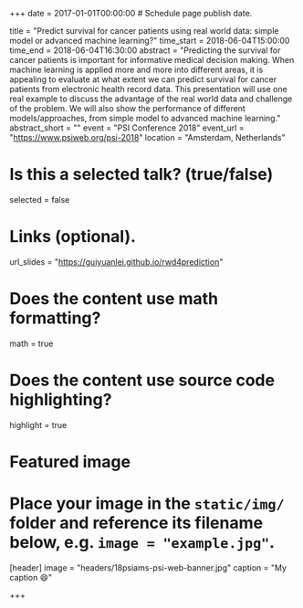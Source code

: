 +++
date = 2017-01-01T00:00:00  # Schedule page publish date.

title = "Predict survival for cancer patients using real world data: simple model or advanced machine learning?"
time_start = 2018-06-04T15:00:00
time_end = 2018-06-04T16:30:00
abstract = "Predicting the survival for cancer patients is important for informative medical decision making. When machine learning is applied more and more into different areas, it is appealing to evaluate at what extent we can predict survival for cancer patients from electronic health record data. This presentation will use one real example to discuss the advantage of the real world data and challenge of the problem. We will also show the performance of different models/approaches, from simple model to advanced machine learning."
abstract_short = ""
event = "PSI Conference 2018"
event_url = "https://www.psiweb.org/psi-2018"
location = "Amsterdam, Netherlands"

# Is this a selected talk? (true/false)
selected = false

# Links (optional).
url_slides = "https://guiyuanlei.github.io/rwd4prediction"

# Does the content use math formatting?
math = true

# Does the content use source code highlighting?
highlight = true

# Featured image
# Place your image in the `static/img/` folder and reference its filename below, e.g. `image = "example.jpg"`.
[header]
image = "headers/18psiams-psi-web-banner.jpg"
caption = "My caption :smile:"

+++
